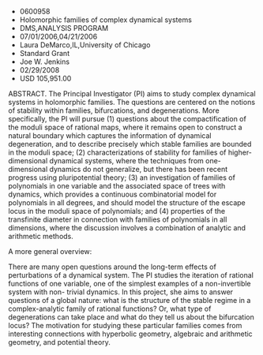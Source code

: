 
* 0600958
* Holomorphic families of complex dynamical systems
* DMS,ANALYSIS PROGRAM
* 07/01/2006,04/21/2006
* Laura DeMarco,IL,University of Chicago
* Standard Grant
* Joe W. Jenkins
* 02/29/2008
* USD 105,951.00

ABSTRACT. The Principal Investigator (PI) aims to study complex dynamical
systems in holomorphic families. The questions are centered on the notions of
stability within families, bifurcations, and degenerations. More specifically,
the PI will pursue (1) questions about the compactification of the moduli space
of rational maps, where it remains open to construct a natural boundary which
captures the information of dynamical degeneration, and to describe precisely
which stable families are bounded in the moduli space; (2) characterizations of
stability for families of higher-dimensional dynamical systems, where the
techniques from one-dimensional dynamics do not generalize, but there has been
recent progress using pluripotential theory; (3) an investigation of families of
polynomials in one variable and the associated space of trees with dynamics,
which provides a continuous combinatorial model for polynomials in all degrees,
and should model the structure of the escape locus in the moduli space of
polynomials; and (4) properties of the transfinite diameter in connection with
families of polynomials in all dimensions, where the discussion involves a
combination of analytic and arithmetic methods.

A more general overview:

There are many open questions around the long-term effects of perturbations of a
dynamical system. The PI studies the iteration of rational functions of one
variable, one of the simplest examples of a non-invertible system with non-
trivial dynamics. In this project, she aims to answer questions of a global
nature: what is the structure of the stable regime in a complex-analytic family
of rational functions? Or, what type of degenerations can take place and what do
they tell us about the bifurcation locus? The motivation for studying these
particular families comes from interesting connections with hyperbolic geometry,
algebraic and arithmetic geometry, and potential theory.


